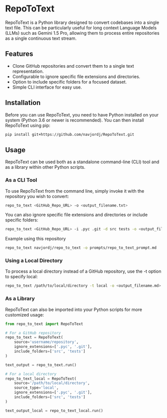 # RepoToText

RepoToText is a Python library designed to convert codebases into a single text file. This can be particularly useful for long context Language Models (LLMs) such as Gemini 1.5 Pro, allowing them to process entire repositories as a single continuous text stream.

## Features

- Clone GitHub repositories and convert them to a single text representation.
- Configurable to ignore specific file extensions and directories.
- Option to include specific folders for a focused dataset.
- Simple CLI interface for easy use.

## Installation

Before you can use RepoToText, you need to have Python installed on your system (Python 3.6 or newer is recommended). You can then install RepoToText using pip:

```sh
pip install git+https://github.com/navjordj/RepoToText.git
```
## Usage
RepoToText can be used both as a standalone command-line (CLI) tool and as a library within other Python scripts.

### As a CLI Tool
To use RepoToText from the command line, simply invoke it with the repository you wish to convert:
```sh
repo_to_text <GitHub_Repo_URL> -o <output_filename.txt>
```

You can also ignore specific file extensions and directories or include specific folders:

```sh
repo_to_text <GitHub_Repo_URL> -i .pyc .git -d src tests -o <output_filename.txt>
```

Example using this repository
```sh
repo_to_text navjordj/repo_to_text -o prompts/repo_to_text_prompt.md
```

### Using a Local Directory

To process a local directory instead of a GitHub repository, use the -t option to specify local:

```sh
repo_to_text /path/to/local/directory -t local -o <output_filename.md>
```

### As a Library
RepoToText can also be imported into your Python scripts for more customized usage:

```python
from repo_to_text import RepoToText

# For a GitHub repository
repo_to_text = RepoToText(
    source='username/repository',
    ignore_extensions=['.pyc', '.git'],
    include_folders=['src', 'tests']
)

text_output = repo_to_text.run()

# For a local directory
repo_to_text_local = RepoToText(
    source='/path/to/local/directory',
    source_type='local',
    ignore_extensions=['.pyc', '.git'],
    include_folders=['src', 'tests']
)

text_output_local = repo_to_text_local.run()
```
